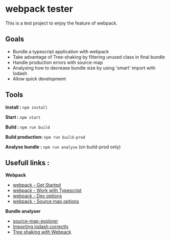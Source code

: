 # webpack tester

This is a test project to enjoy the feature of webpack.

## Goals

* Bundle a typescript application with webpack
* Take advantage of Tree-shaking  by filtering unused class in final bundle
* Handle production errors with source-map
* Analysing how to decrease bundle size by using 'smart' import with lodash
* Allow quick development

## Tools

**Install :** `npm install`

**Start :** `npm start`

**Build :** `npm run build`

**Build production:** `npm run build-prod`

**Analyse bundle :** `npm run analyse` (on build-prod only)


## Usefull links : 

**Webpack**
* [webpack - Get Started](https://webpack.js.org/guides/getting-started/)
* [webpack - Work with Typescript](https://webpack.js.org/guides/typescript/)
* [webpack - Dev options](https://webpack.js.org/guides/development/)
* [webpack - Source map options](https://webpack.js.org/configuration/devtool/)

**Bundle analyser**
* [source-map-explorer](https://openbase.io/js/source-map-explorer)
* [Importing lodash correctly](https://www.blazemeter.com/blog/the-correct-way-to-import-lodash-libraries-a-benchmark/)
* [Tree shaking with Webpack](https://alexjover.com/blog/tree-shaking-with-webpack-2-typescript-and-babel/)

